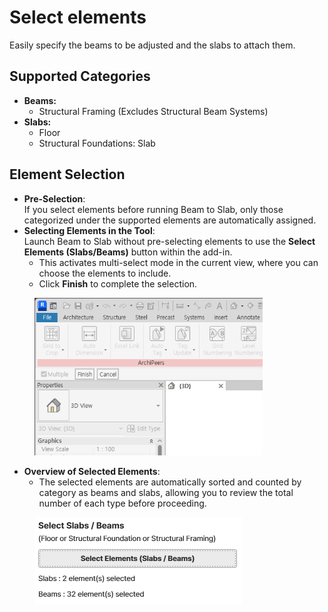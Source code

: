 # Select elements

Easily specify the beams to be adjusted and the slabs to attach them.



## **Supported Categories**

* **Beams:**
  * Structural Framing (Excludes Structural Beam Systems)
* **Slabs:**
  * Floor
  * Structural Foundations: Slab



## **Element Selection**

* **Pre-Selection**:\
  If you select elements before running Beam to Slab, only those categorized under the supported elements are automatically assigned.
* **Selecting Elements in the Tool**:\
  Launch Beam to Slab without pre-selecting elements to use the **Select Elements (Slabs/Beams)** button within the add-in.
  * This activates multi-select mode in the current view, where you can choose the elements to include.
  * Click **Finish** to complete the selection.

<figure><img src="../../.gitbook/assets/image (30).png" alt="" width="365"><figcaption></figcaption></figure>

* **Overview of Selected Elements**:
  * The selected elements are automatically sorted and counted by category as beams and slabs, allowing you to review the total number of each type before proceeding.

<figure><img src="../../.gitbook/assets/image (31).png" alt=""><figcaption></figcaption></figure>
